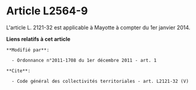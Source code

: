 # Article L2564-9

L'article L. 2121-32 est applicable à Mayotte à compter du 1er janvier 2014.

**Liens relatifs à cet article**

	**Modifié par**:

	  - Ordonnance n°2011-1708 du 1er décembre 2011 - art. 1

	**Cite**:

	  - Code général des collectivités territoriales - art. L2121-32 (V)
